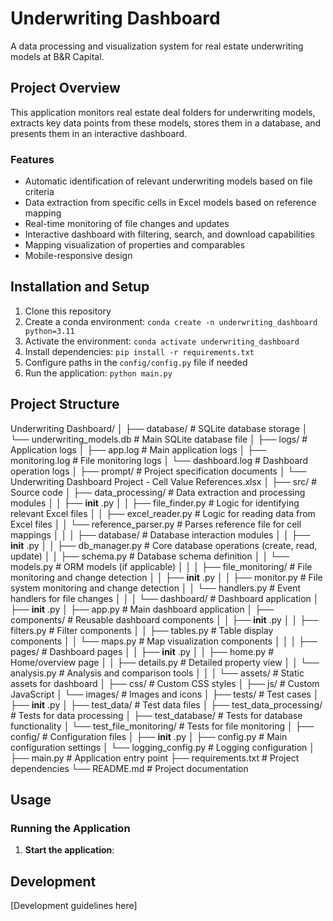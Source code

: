 # Underwriting Dashboard

A data processing and visualization system for real estate underwriting models at B&R Capital.

## Project Overview

This application monitors real estate deal folders for underwriting models, extracts key data points from these models, stores them in a database, and presents them in an interactive dashboard.

### Features

- Automatic identification of relevant underwriting models based on file criteria
- Data extraction from specific cells in Excel models based on reference mapping
- Real-time monitoring of file changes and updates
- Interactive dashboard with filtering, search, and download capabilities
- Mapping visualization of properties and comparables
- Mobile-responsive design

## Installation and Setup

1. Clone this repository
2. Create a conda environment: `conda create -n underwriting_dashboard python=3.11`
3. Activate the environment: `conda activate underwriting_dashboard`
4. Install dependencies: `pip install -r requirements.txt`
5. Configure paths in the `config/config.py` file if needed
6. Run the application: `python main.py`

## Project Structure

Underwriting Dashboard/
│
├── database/                  # SQLite database storage
│   └── underwriting_models.db # Main SQLite database file
│
├── logs/                      # Application logs
│   ├── app.log                # Main application logs
│   ├── monitoring.log         # File monitoring logs
│   └── dashboard.log          # Dashboard operation logs
│
├── prompt/                    # Project specification documents
│   └── Underwriting Dashboard Project - Cell Value References.xlsx
│
├── src/                       # Source code
│   ├── data_processing/       # Data extraction and processing modules
│   │   ├──  **init** .py
│   │   ├── file_finder.py     # Logic for identifying relevant Excel files
│   │   ├── excel_reader.py    # Logic for reading data from Excel files
│   │   └── reference_parser.py # Parses reference file for cell mappings
│   │
│   ├── database/              # Database interaction modules
│   │   ├──  **init** .py
│   │   ├── db_manager.py      # Core database operations (create, read, update)
│   │   ├── schema.py          # Database schema definition
│   │   └── models.py          # ORM models (if applicable)
│   │
│   ├── file_monitoring/       # File monitoring and change detection
│   │   ├──  **init** .py
│   │   ├── monitor.py         # File system monitoring and change detection
│   │   └── handlers.py        # Event handlers for file changes
│   │
│   └── dashboard/             # Dashboard application
│       ├──  **init** .py
│       ├── app.py             # Main dashboard application
│       ├── components/        # Reusable dashboard components
│       │   ├──  **init** .py
│       │   ├── filters.py     # Filter components
│       │   ├── tables.py      # Table display components
│       │   └── maps.py        # Map visualization components
│       │
│       ├── pages/             # Dashboard pages
│       │   ├──  **init** .py
│       │   ├── home.py        # Home/overview page
│       │   ├── details.py     # Detailed property view
│       │   └── analysis.py    # Analysis and comparison tools
│       │
│       └── assets/            # Static assets for dashboard
│           ├── css/           # Custom CSS styles
│           ├── js/            # Custom JavaScript
│           └── images/        # Images and icons
│
├── tests/                     # Test cases
│   ├──  **init** .py
│   ├── test_data/             # Test data files
│   ├── test_data_processing/  # Tests for data processing
│   ├── test_database/         # Tests for database functionality
│   └── test_file_monitoring/  # Tests for file monitoring
│
├── config/                    # Configuration files
│   ├──  **init** .py
│   ├── config.py              # Main configuration settings
│   └── logging_config.py      # Logging configuration
│
├── main.py                    # Application entry point
├── requirements.txt           # Project dependencies
└── README.md                  # Project documentation

## Usage

### Running the Application

1. **Start the application**:

## Development

[Development guidelines here]
